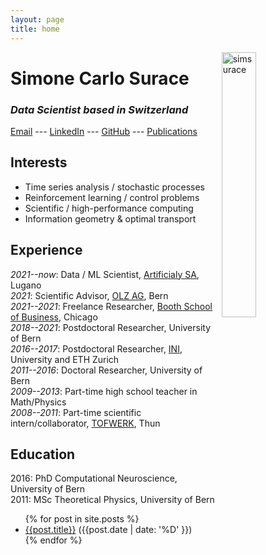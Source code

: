 ```yaml
---
layout: page
title: home
---
```


<img align="right" class="image-cropper" src="https://avatars3.githubusercontent.com/simsurace?v=3&amp;s=200" alt="simsurace" srcset="https://avatars3.githubusercontent.com/simsurace?v=3&amp;s=200 1x, https://avatars3.githubusercontent.com/simsurace?v=3&amp;s=400 2x, https://avatars3.githubusercontent.com/simsurace?v=3&amp;s=600 3x, https://avatars3.githubusercontent.com/simsurace?v=3&amp;s=800 4x" width="33%" />

# Simone Carlo Surace
### *Data Scientist based in Switzerland*
[Email](mailto:simone.surace@gmail.com) --- [LinkedIn](https://www.linkedin.com/in/simone-carlo-surace/) --- [GitHub](https://github.com/simsurace) --- [Publications](https://scholar.google.com/citations?user=psJEOB0AAAAJ&hl=de&oi=ao) 
<!-- --- [MathOverflow](https://mathoverflow.net/users/69603/s-surace?tab=profile) -->

## Interests
- Time series analysis / stochastic processes
- Reinforcement learning / control problems
- Scientific / high-performance computing 
- Information geometry & optimal transport 

## Experience
*2021--now*: Data / ML Scientist, [Artificialy SA](https://www.artificialy.com/), Lugano  
*2021*: Scientific Advisor, [OLZ AG](https://olz.ch/), Bern  
*2021--2021*: Freelance Researcher, [Booth School of Business](https://www.chicagobooth.edu/), Chicago  
*2018--2021*: Postdoctoral Researcher, University of Bern  
*2016--2017*: Postdoctoral Researcher, [INI](https://www.ini.uzh.ch/en.html), University and ETH Zurich  
*2011--2016*: Doctoral Researcher, University of Bern  
*2009--2013*: Part-time high school teacher in Math/Physics  
*2008--2011*: Part-time scientific intern/collaborator, [TOFWERK](https://www.tofwerk.com/), Thun  

## Education
2016: PhD Computational Neuroscience, University of Bern  
2011: MSc Theoretical Physics, University of Bern  

<!-- ## Blog posts -->

<ul>
{% for post in site.posts %}
<li>
  <a href="{{post.url}}">{{post.title}}</a> ({{post.date | date: '%D' }})
</li>
{% endfor %}
</ul>
